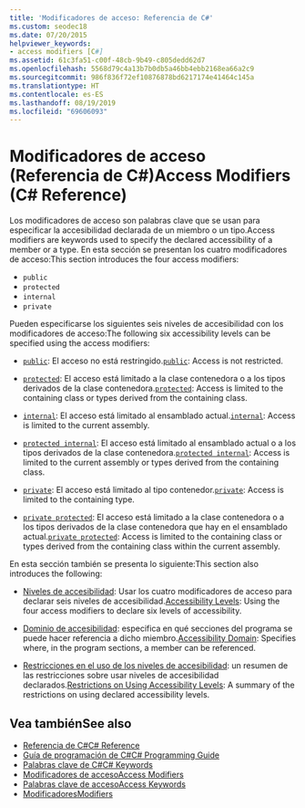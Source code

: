 ```yaml
---
title: 'Modificadores de acceso: Referencia de C#'
ms.custom: seodec18
ms.date: 07/20/2015
helpviewer_keywords:
- access modifiers [C#]
ms.assetid: 61c3fa51-c00f-48cb-9b49-c805dedd62d7
ms.openlocfilehash: 5568d79c4a13b7b0db5a46bb4ebb2168ea66a2c9
ms.sourcegitcommit: 986f836f72ef10876878bd6217174e41464c145a
ms.translationtype: HT
ms.contentlocale: es-ES
ms.lasthandoff: 08/19/2019
ms.locfileid: "69606093"
---
```

# <a name="access-modifiers-c-reference"></a><span data-ttu-id="7a6e0-102">Modificadores de acceso (Referencia de C#)</span><span class="sxs-lookup"><span data-stu-id="7a6e0-102">Access Modifiers (C# Reference)</span></span>
<span data-ttu-id="7a6e0-103">Los modificadores de acceso son palabras clave que se usan para especificar la accesibilidad declarada de un miembro o un tipo.</span><span class="sxs-lookup"><span data-stu-id="7a6e0-103">Access modifiers are keywords used to specify the declared accessibility of a member or a type.</span></span> <span data-ttu-id="7a6e0-104">En esta sección se presentan los cuatro modificadores de acceso:</span><span class="sxs-lookup"><span data-stu-id="7a6e0-104">This section introduces the four access modifiers:</span></span>  
  
- `public`
- `protected`
- `internal`
- `private`
  
 <span data-ttu-id="7a6e0-105">Pueden especificarse los siguientes seis niveles de accesibilidad con los modificadores de acceso:</span><span class="sxs-lookup"><span data-stu-id="7a6e0-105">The following six accessibility levels can be specified using the access modifiers:</span></span>  
  
- <span data-ttu-id="7a6e0-106">[`public`](public.md): El acceso no está restringido.</span><span class="sxs-lookup"><span data-stu-id="7a6e0-106">[`public`](public.md): Access is not restricted.</span></span>  
  
- <span data-ttu-id="7a6e0-107">[`protected`](protected.md): El acceso está limitado a la clase contenedora o a los tipos derivados de la clase contenedora.</span><span class="sxs-lookup"><span data-stu-id="7a6e0-107">[`protected`](protected.md): Access is limited to the containing class or types derived from the containing class.</span></span>  
  
- <span data-ttu-id="7a6e0-108">[`internal`](internal.md): El acceso está limitado al ensamblado actual.</span><span class="sxs-lookup"><span data-stu-id="7a6e0-108">[`internal`](internal.md): Access is limited to the current assembly.</span></span>  
  
- <span data-ttu-id="7a6e0-109">[`protected internal`](protected-internal.md): El acceso está limitado al ensamblado actual o a los tipos derivados de la clase contenedora.</span><span class="sxs-lookup"><span data-stu-id="7a6e0-109">[`protected internal`](protected-internal.md): Access is limited to the current assembly or types derived from the containing class.</span></span>  
  
- <span data-ttu-id="7a6e0-110">[`private`](private.md): El acceso está limitado al tipo contenedor.</span><span class="sxs-lookup"><span data-stu-id="7a6e0-110">[`private`](private.md): Access is limited to the containing type.</span></span>  

- <span data-ttu-id="7a6e0-111">[`private protected`](private-protected.md): El acceso está limitado a la clase contenedora o a los tipos derivados de la clase contenedora que hay en el ensamblado actual.</span><span class="sxs-lookup"><span data-stu-id="7a6e0-111">[`private protected`](private-protected.md): Access is limited to the containing class or types derived from the containing class within the current assembly.</span></span>  
  
 <span data-ttu-id="7a6e0-112">En esta sección también se presenta lo siguiente:</span><span class="sxs-lookup"><span data-stu-id="7a6e0-112">This section also introduces the following:</span></span>  
  
- <span data-ttu-id="7a6e0-113">[Niveles de accesibilidad](./accessibility-levels.md): Usar los cuatro modificadores de acceso para declarar seis niveles de accesibilidad.</span><span class="sxs-lookup"><span data-stu-id="7a6e0-113">[Accessibility Levels](./accessibility-levels.md): Using the four access modifiers to declare six levels of accessibility.</span></span>  
  
- <span data-ttu-id="7a6e0-114">[Dominio de accesibilidad](./accessibility-domain.md): especifica en qué secciones del programa se puede hacer referencia a dicho miembro.</span><span class="sxs-lookup"><span data-stu-id="7a6e0-114">[Accessibility Domain](./accessibility-domain.md): Specifies where, in the program sections, a member can be referenced.</span></span>  
  
- <span data-ttu-id="7a6e0-115">[Restricciones en el uso de los niveles de accesibilidad](./restrictions-on-using-accessibility-levels.md): un resumen de las restricciones sobre usar niveles de accesibilidad declarados.</span><span class="sxs-lookup"><span data-stu-id="7a6e0-115">[Restrictions on Using Accessibility Levels](./restrictions-on-using-accessibility-levels.md): A summary of the restrictions on using declared accessibility levels.</span></span>  
  
## <a name="see-also"></a><span data-ttu-id="7a6e0-116">Vea también</span><span class="sxs-lookup"><span data-stu-id="7a6e0-116">See also</span></span>

- [<span data-ttu-id="7a6e0-117">Referencia de C#</span><span class="sxs-lookup"><span data-stu-id="7a6e0-117">C# Reference</span></span>](../index.md)
- [<span data-ttu-id="7a6e0-118">Guía de programación de C#</span><span class="sxs-lookup"><span data-stu-id="7a6e0-118">C# Programming Guide</span></span>](../../programming-guide/index.md)
- [<span data-ttu-id="7a6e0-119">Palabras clave de C#</span><span class="sxs-lookup"><span data-stu-id="7a6e0-119">C# Keywords</span></span>](./index.md)
- [<span data-ttu-id="7a6e0-120">Modificadores de acceso</span><span class="sxs-lookup"><span data-stu-id="7a6e0-120">Access Modifiers</span></span>](../../programming-guide/classes-and-structs/access-modifiers.md)
- [<span data-ttu-id="7a6e0-121">Palabras clave de acceso</span><span class="sxs-lookup"><span data-stu-id="7a6e0-121">Access Keywords</span></span>](./access-keywords.md)
- [<span data-ttu-id="7a6e0-122">Modificadores</span><span class="sxs-lookup"><span data-stu-id="7a6e0-122">Modifiers</span></span>](./modifiers.md)
